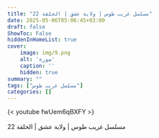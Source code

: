 ```yaml
---
title: "مسلسل غريب طوس | ولاية عشق | الحلقة 22"
date: 2025-05-06T05:06:45+03:00
draft: false
ShowToc: False
hiddenInHomeList: true
cover:
    image: img/9.png
    alt: 'صورة'
    caption: ''
    hidden: true
summary: ""
tags: ["مسلسل غريب طوس"]
categories: []
---
```


{< youtube fwUem6qBXFY >}  
<br>
مسلسل غريب طوس | ولاية عشق | الحلقة 22
